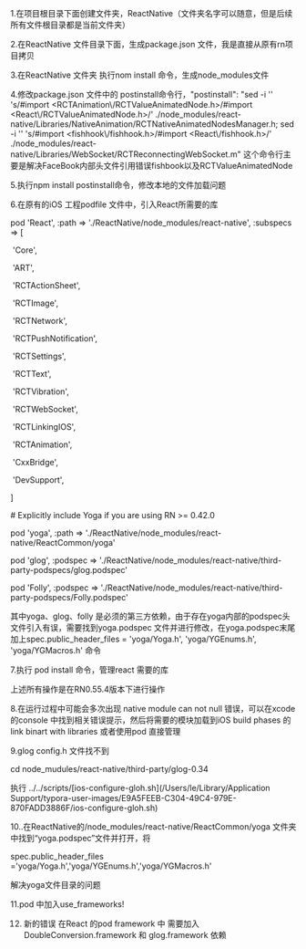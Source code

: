 1.在项目根目录下面创建文件夹，ReactNative（文件夹名字可以随意，但是后续所有文件根目录都是当前文件夹）



2.在ReactNative 文件目录下面，生成package.json 文件，我是直接从原有rn项目拷贝



3.在ReactNative 文件夹 执行nom install 命令，生成node_modules文件



4.修改package.json 文件中的 postinstall命令行，"postinstall": "sed -i '' 's/#import <RCTAnimation\\/RCTValueAnimatedNode.h>/#import <React\\/RCTValueAnimatedNode.h>/' ./node_modules/react-native/Libraries/NativeAnimation/RCTNativeAnimatedNodesManager.h; sed -i '' 's/#import <fishhook\\/fishhook.h>/#import <React\\/fishhook.h>/' ./node_modules/react-native/Libraries/WebSocket/RCTReconnectingWebSocket.m" 这个命令行主要是解决FaceBook内部头文件引用错误fishbook以及RCTValueAnimatedNode



5.执行npm install postinstall命令，修改本地的文件加载问题



6.在原有的iOS 工程podfile 文件中，引入React所需要的库



 pod 'React', :path => './ReactNative/node_modules/react-native', :subspecs => [



​       'Core',



​       'ART',



​       'RCTActionSheet',



​       'RCTImage',



​       'RCTNetwork',



​       'RCTPushNotification',



​       'RCTSettings',



​       'RCTText',



​       'RCTVibration',



​       'RCTWebSocket',



​       'RCTLinkingIOS',



​       'RCTAnimation',



​       'CxxBridge',



​       'DevSupport',



   ]



   \# Explicitly include Yoga if you are using RN >= 0.42.0



pod 'yoga', :path => './ReactNative/node_modules/react-native/ReactCommon/yoga'



   pod 'glog', :podspec => './ReactNative/node_modules/react-native/third-party-podspecs/glog.podspec'



   pod 'Folly', :podspec => './ReactNative/node_modules/react-native/third-party-podspecs/Folly.podspec'



其中yoga、glog、folly 是必须的第三方依赖，由于存在yoga内部的podspec头文件引入有误，需要找到yoga.podspec 文件并进行修改，在yoga.podspec末尾加上spec.public_header_files = 'yoga/Yoga.h', 'yoga/YGEnums.h', 'yoga/YGMacros.h' 命令



7.执行 pod install 命令，管理react 需要的库

上述所有操作是在RN0.55.4版本下进行操作

8.在运行过程中可能会多次出现 native module can not null 错误，可以在xcode 的console 中找到相关错误提示，然后将需要的模块加载到iOS build phases 的link binart with libraries 或者使用pod 直接管理

9.glog  config.h 文件找不到

cd node_mudules/react-native/third-party/glog-0.34

执行 ../../scripts/[ios-configure-gloh.sh](/Users/le/Library/Application Support/typora-user-images/E9A5FEEB-C304-49C4-979E-870FADD3886F/ios-configure-gloh.sh)



10..在ReactNative的/node_modules/react-native/ReactCommon/yoga 文件夹中找到“yoga.podspec”文件并打开，将

spec.public_header_files ='yoga/Yoga.h','yoga/YGEnums.h','yoga/YGMacros.h'

解决yoga文件目录的问题



11.pod 中加入use_frameworks! 

12. 新的错误
在React 的pod framework 中 需要加入 DoubleConversion.framework 和 glog.framework 依赖



